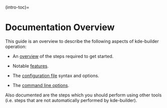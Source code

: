(intro-toc)=
# Documentation Overview

This guide is an overview to describe the following aspects of
kde-builder operation:

- An [overview](../getting-started/before-building) of the steps required to get started.

- Notable [features](../chapter_03/features).

- The [configuration file](../getting-started/configure-data) syntax and options.

- The [command line options](../chapter_05/cmdline).

Also documented are the steps which you should perform using other tools
(i.e. steps that are not automatically performed by kde-builder).
